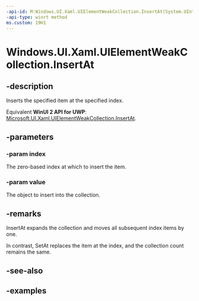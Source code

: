 ```yaml
---
-api-id: M:Windows.UI.Xaml.UIElementWeakCollection.InsertAt(System.UInt32,Windows.UI.Xaml.UIElement)
-api-type: winrt method
ms.custom: 19H1
---
```


<!-- Method syntax.
public void UIElementWeakCollection.InsertAt(UInt32 index, UIElement value)
-->

# Windows.UI.Xaml.UIElementWeakCollection.InsertAt

## -description

Inserts the specified item at the specified index.

Equivalent **WinUI 2 API for UWP**: [Microsoft.UI.Xaml.UIElementWeakCollection.InsertAt](/windows/winui/api/microsoft.ui.xaml.uielementweakcollection.insertat).

## -parameters
### -param index

The zero-based index at which to insert the item.

### -param value

The object to insert into the collection.

## -remarks

InsertAt expands the collection and moves all subsequent index items by one.

In contrast, SetAt replaces the item at the index, and the collection count remains the same.

## -see-also

## -examples


